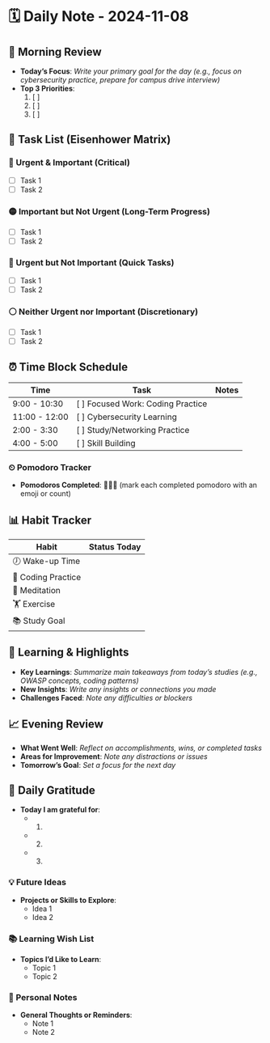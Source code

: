 # 🗓 Daily Note - 2024-11-08

## 🌅 Morning Review
- **Today’s Focus**: _Write your primary goal for the day (e.g., focus on cybersecurity practice, prepare for campus drive interview)_
- **Top 3 Priorities**:
    1. [ ] 
    2. [ ] 
    3. [ ] 

## 📝 Task List (Eisenhower Matrix)

### 🔴 Urgent & Important (Critical)
- [ ] Task 1 
- [ ] Task 2 

### 🟡 Important but Not Urgent (Long-Term Progress)
- [ ] Task 1 
- [ ] Task 2 

### 🔵 Urgent but Not Important (Quick Tasks)
- [ ] Task 1 
- [ ] Task 2 

### ⚪ Neither Urgent nor Important (Discretionary)
- [ ] Task 1 
- [ ] Task 2 

## ⏰ Time Block Schedule
| Time        | Task                                | Notes                      |
|-------------|-------------------------------------|----------------------------|
| 9:00 - 10:30| [ ] Focused Work: Coding Practice   |                            |
| 11:00 - 12:00| [ ] Cybersecurity Learning         |                            |
| 2:00 - 3:30 | [ ] Study/Networking Practice       |                            |
| 4:00 - 5:00 | [ ] Skill Building                 |                            |

### ⏲ Pomodoro Tracker
- **Pomodoros Completed**: 🍅🍅🍅 (mark each completed pomodoro with an emoji or count)

## 📊 Habit Tracker
| Habit              | Status Today |
|--------------------|--------------|
| 🕖 Wake-up Time    |              |
| 📖 Coding Practice |              |
| 🧘 Meditation      |              |
| 🏋️ Exercise       |              |
| 📚 Study Goal      |              |

## 🧠 Learning & Highlights
- **Key Learnings**: _Summarize main takeaways from today’s studies (e.g., OWASP concepts, coding patterns)_
- **New Insights**: _Write any insights or connections you made_
- **Challenges Faced**: _Note any difficulties or blockers_

## 📈 Evening Review
- **What Went Well**: _Reflect on accomplishments, wins, or completed tasks_
- **Areas for Improvement**: _Note any distractions or issues_
- **Tomorrow’s Goal**: _Set a focus for the next day_

## 🎯 Daily Gratitude
- **Today I am grateful for**:
    - 1. 
    - 2. 
    - 3.
### 💡 Future Ideas
- **Projects or Skills to Explore**:
    - Idea 1
    - Idea 2

### 📚 Learning Wish List
- **Topics I’d Like to Learn**:
    - Topic 1
    - Topic 2

### 📝 Personal Notes
- **General Thoughts or Reminders**:
    - Note 1
    - Note 2

